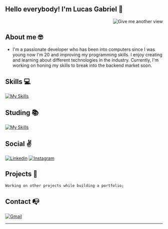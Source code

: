 ## Hello everybody! I'm Lucas Gabriel 👋

<a href="https://github.com/lucasgls">
    <img src="https://komarev.com/ghpvc/?username=lucasgls&style=for-the-badge&color=grey" alt="Give me another view" align= "right"></img>
    <br>
</a>


## **About me** 🤓

- I'm a passionate developer who has been into computers since I was young now I'm 20 and improving my programming skills. I enjoy creating and learning about different technologies in the industry. Currently, I'm working on honing my skills to break into the backend market soon.


 ## **Skills 💻** 
 
[![My Skills](https://skillicons.dev/icons?i=java,spring,py,azure,aws)](https://github.com/lucasgls?tab=repositories)

## **Studing 📚** 

[![My Skills](https://skillicons.dev/icons?i=java,spring,py,azure,aws)](https://github.com/lucasgls?tab=repositories)


## **Social ✌️**
[![Linkedin](https://skillicons.dev/icons?i=linkedin)](https://www.linkedin.com/in/lucasgls/)
[![Instagram](https://skillicons.dev/icons?i=instagram)](https://www.instagram.com/lucassgls/)

## **Projects 🤩**
    Working on other projects while building a portfolio;

## **Contact 📭**
[![Gmail](https://skillicons.dev/icons?i=gmail)](mailto:lucasglsilva7@gmail.com)

<hr>
